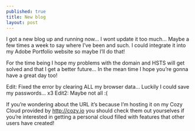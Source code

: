 ```yaml
---
published: true
title: New blog
layout: post
---
```

I got a new blog up and running now…​ I wont update it too much…​ Maybe a few times a week to say where I’ve been and such. I could integrate it into my Adobe Portfolio website so maybe I’ll do that!

For the time being I hope my problems with the domain and HSTS will get solved and that I get a better future…​ In the mean time I hope you’re gonna have a great day too!

Edit: Fixed the error by clearing ALL my browser data…​ Luckily I could save my passwords…​ x3 Edit2: Maybe not all :(

If you’re wondering about the URL it’s because I’m hosting it on my Cozy Cloud provided by http://cozy.io you should check them out yourselves if you’re interested in getting a personal cloud filled with features that other users have created!